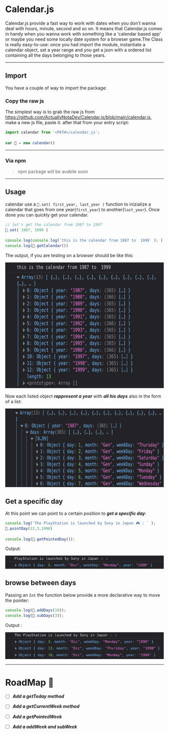 # Calendar.js
Calendar.js provide a fast way to work with dates when you don't wanna deal with hours, minute, second and so on.
It means that Calendar.js comes in handy when you wanna work with something like a 'calendar based app' or maybe you need some locally date system for a browser game.The Class is really easy-to-use: once you had import the module, instantiate a calendar object, set a year range and you get a json with a ordered list containing all the days belonging to those years.

---

## Import
You have a couple of way to import the package:

### Copy the raw js  
The simplest way is to grab the raw js from https://github.com/ActuallyNotaDev/Calendar.js/blob/main/calendar.js,
make a new js file, paste it.
after that from your entry script:

```javascript
import calendar from '<PATH>/calendar.js';

var 📅 = new calendar()
```
---

### Via npm

> npm package will be avabile soon

---

## Usage
calendar use a ```📅.set( first_year, last_year )``` function to inizialize a calendar that goes from one year(```first_year```) to another(```last_year```). Once done you can quickly get your calendar.
```javascript
// let's get the calendar from 1987 to 1997
📅.set( 1987, 1999 )

console.log(console.log(`this is the calendar from 1987 to  1999` ); )
console.log(📅.getCalendar())
```
The output, if you are testing on a browser should be like this:

<img src="https://github.com/ActuallyNotaDev/ActuallyNotaDev/blob/main/Doc/OUTPUTgetCalendar2.png" width="600" height="400" />

Now each listed object ***rappresent a year*** with ***all his days*** also in the form of a list:

<img src="https://github.com/ActuallyNotaDev/ActuallyNotaDev/blob/main/Doc/OUTPUTgetCalendar1.png" width="570" height="250" /> 

## Get a specific day

At this point we can point to a certain position to ***get a specific day***:

```javascript
console.log(`The PlayStation is launched by Sony in Japan 🎮 : ` );
📅.pointDay(12,3,1990)

console.log(📅.getPointedDay());
```
Output:

![](https://github.com/ActuallyNotaDev/ActuallyNotaDev/blob/main/OUTPUTdAY.png)

## browse between days

Passing an ```Int``` the function below provide a more declarative way to move the pointer:

```javascript
console.log(📅.addDays(10)); 
console.log(📅.subDays(3));

```
Output :

![](https://github.com/ActuallyNotaDev/ActuallyNotaDev/blob/main/Doc/OUTPUToperationWithDay.png)

---

# RoadMap 🚀

- [ ]  ***Add a getToday method***
- [ ]  ***Add a getCurrentWeek method***
- [ ]  ***Add a getPointedWeek***
- [ ]  ***Add a addWeek and subWeek***






